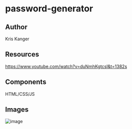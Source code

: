 # password-generator
## Author
Kris Kanger

## Resources
https://www.youtube.com/watch?v=duNmhKgtcsI&t=1382s

## Components
HTML/CSS/JS

## Images
![image](https://user-images.githubusercontent.com/95336802/154413404-6ad24cf0-8939-41d9-89d7-97f4d3ca8c40.png)


